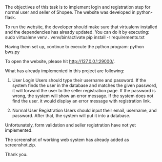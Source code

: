 The objectives of this task is to implement login and registration step for normal user and seller of Shopee.
The website was developed in python-flask.

To run the website, the developer should make sure that virtualenv installed and the dependencies has already updated. You can do it by executing:
sudo virtualenv venv
. venv/bin/activate
pip install -r requirements.txt

Having them set up, continue to execute the python program:
python bws.py

To open the website, please hit http://127.0.0.1:29000/.

What has already implemented in this project are following:
1. User Login
Users should type their username and password. 
If the system finds the user in the database and matches the given password, it will forward the user to the seller registration page.
If the password is wrong, the system will show an error message.
If the system does not find the user. it would display an error message with registration link.

2. Normal User Registration
Users should input their email, username, and password. After that, the system will put it into a database.



Unfortunately, form validation and seller registration have not yet implemented.

The screenshot of working web system has already added as screenshot.zip.

Thank you.
